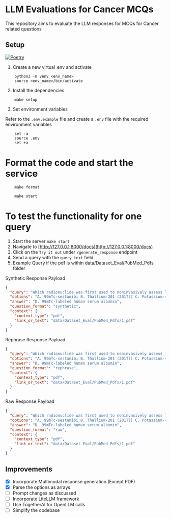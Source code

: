 # LLM Evaluations for Cancer MCQs

This repository aims to evaluate the LLM responses for MCQs for Cancer related questions

## Setup

[![Poetry](https://img.shields.io/endpoint?url=https://python-poetry.org/badge/v0.json)](https://python-poetry.org/)

1. Create a new virtual_env and activate

```commandline
    python3 -m venv <env_name>
    source <env_name>/bin/activate
```

2. Install the dependencies

```commandline
    make setup
```

3. Set environment variables

Refer to the `.env.example` file and create a `.env` file with the required environment variables

```commandline
    set -a
    source .env
    set +a
```

# Format the code and start the service

```commandline
    make format
```

```commandline
    make start
```

# To test the functionality for one query

1. Start the server `make start`
2. Navigate to [http://127.0.0.1:8000/docs](http://127.0.0.1:8000/docs)
3. Click on the `Try it out` under `/generate_response` endpoint
4. Send a query with the `query_text` field
5. Example Query if the pdf is within data/Dataset_Eval/PubMed_Pdfs folder

Synthetic Response Payload

```json
{
  "query": "Which radionuclide was first used to noninvasively assess left ventricular ejection fraction and regional wall motion?",
  "options": "A. 99mTc-sestamibi B. Thallium-201 (201Tl) C. Potassium-43 (43K) D. 99mTc-labeled human serum albumin E. Rubidium-82 (82Rb) F. 13N-ammonia G. 18F-FDG H. 15O-water",
  "answer": "D. 99mTc-labeled human serum albumin",
  "question_format": "synthetic",
  "context": {
    "context_type": "pdf",
    "link_or_text": "data/Dataset_Eval/PubMed_Pdfs/1.pdf"
  }
}
```

Rephrase Response Payload

```json
{
  "query": "Which radionuclide was first used to noninvasively assess left ventricular ejection fraction and regional wall motion?",
  "options": "A. 99mTc-sestamibi B. Thallium-201 (201Tl) C. Potassium-43 (43K) D. 99mTc-labeled human serum albumin E. Rubidium-82 (82Rb) F. 13N-ammonia G. 18F-FDG H. 15O-water",
  "answer": "D. 99mTc-labeled human serum albumin",
  "question_format": "rephrase",
  "context": {
    "context_type": "pdf",
    "link_or_text": "data/Dataset_Eval/PubMed_Pdfs/1.pdf"
  }
}
```

Raw Response Payload

```json
{
  "query": "Which radionuclide was first used to noninvasively assess left ventricular ejection fraction and regional wall motion?",
  "options": "A. 99mTc-sestamibi B. Thallium-201 (201Tl) C. Potassium-43 (43K) D. 99mTc-labeled human serum albumin E. Rubidium-82 (82Rb) F. 13N-ammonia G. 18F-FDG H. 15O-water",
  "answer": "D. 99mTc-labeled human serum albumin",
  "question_format": "raw",
  "context": {
    "context_type": "pdf",
    "link_or_text": "data/Dataset_Eval/PubMed_Pdfs/1.pdf"
  }
}
```

## Improvements

- [x] Incorporate Multimodal response generation (Except PDF)
- [X] Parse the options as arrays.
- [ ] Prompt changes as discussed
- [ ] Incorporate LiteLLM framework
- [ ] Use TogetherAI for OpenLLM calls
- [ ] Simplify the codebase

